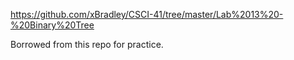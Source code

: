 https://github.com/xBradley/CSCI-41/tree/master/Lab%2013%20-%20Binary%20Tree

Borrowed from this repo for practice.